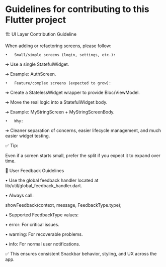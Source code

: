 # Guidelines for contributing to this Flutter project

🏗️ UI Layer Contribution Guideline

When adding or refactoring screens, please follow:

	•	Small/simple screens (login, settings, etc.):

➔ Use a single StatefulWidget.

➔ Example: AuthScreen.

	•	Feature/complex screens (expected to grow):

➔ Create a StatelessWidget wrapper to provide Bloc/ViewModel.

➔ Move the real logic into a StatefulWidget body.

➔ Example: MyStringScreen + MyStringScreenBody.

	•	Why:

➔ Cleaner separation of concerns, easier lifecycle management, and much easier widget testing.

✅ Tip:

Even if a screen starts small, prefer the split if you expect it to expand over time.

📢 User Feedback Guidelines

•	Use the global feedback handler located at lib/util/global_feedback_handler.dart.

•	Always call:

showFeedback(context, message, FeedbackType.type);

•	Supported FeedbackType values:

•	error: For critical issues.

•	warning: For recoverable problems.

•	info: For normal user notifications.

✅ This ensures consistent Snackbar behavior, styling, and UX across the app.
